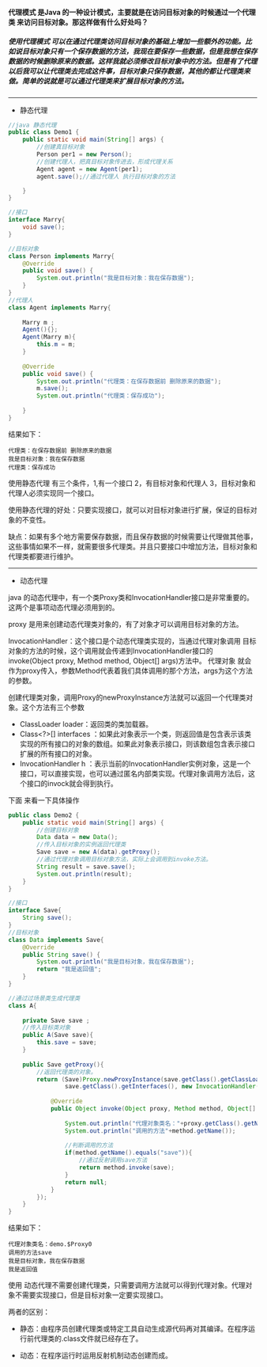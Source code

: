 ####  代理模式 是Java 的一种设计模式，主要就是在访问目标对象的时候通过一个代理类 来访问目标对象。那这样做有什么好处吗？

##### 使用代理模式 可以在通过代理类访问目标对象的基础上增加一些额外的功能。比如说目标对象只有一个保存数据的方法，我现在要保存一些数据，但是我想在保存数据的时候删除原来的数据。这样我就必须修改目标对象中的方法。但是有了代理以后我可以让代理类去完成这件事，目标对象只保存数据，其他的都让代理类来做。简单的说就是可以通过代理类来扩展目标对象的方法。

---
- 静态代理

```java
//java 静态代理
public class Demo1 {
	public static void main(String[] args) {
		//创建真目标对象
		Person per1 = new Person();
		//创建代理人，把真目标对象传进去，形成代理关系
		Agent agent = new Agent(per1);
		agent.save();//通过代理人 执行目标对象的方法

	}
}

//接口
interface Marry{
	void save();
}

//目标对象
class Person implements Marry{
	@Override
	public void save() {
		System.out.println("我是目标对象：我在保存数据");
	}
}
//代理人
class Agent implements Marry{
	
	Marry m ;
	Agent(){};
	Agent(Marry m){
		this.m = m;
	}
	
	@Override
	public void save() {
		System.out.println("代理类：在保存数据前 删除原来的数据");
		m.save();
		System.out.println("代理类：保存成功");
		
	}
}
```

结果如下：

```
代理类：在保存数据前 删除原来的数据
我是目标对象：我在保存数据
代理类：保存成功

```

使用静态代理 有三个条件，1,有一个接口 2，有目标对象和代理人 3，目标对象和代理人必须实现同一个接口。

使用静态代理的好处：只要实现接口，就可以对目标对象进行扩展，保证的目标对象的不变性。

缺点：如果有多个地方需要保存数据，而且保存数据的时候需要让代理做其他事，这些事情如果不一样，就需要很多代理类。并且只要接口中增加方法，目标对象和代理类都要进行维护。

---
- 动态代理

java 的动态代理中，有一个类Proxy类和InvocationHandler接口是非常重要的。这两个是事项动态代理必须用到的。

proxy 是用来创建动态代理类对象的，有了对象才可以调用目标对象的方法。

InvocationHandler：这个接口是个动态代理类实现的，当通过代理对象调用 目标对象的方法的时候，这个调用就会传递到InvocationHandler接口的invoke(Object proxy, Method method, Object[] args)方法中。
代理对象 就会作为proxy传入，参数Method代表着我们具体调用的那个方法，args为这个方法的参数。


创建代理类对象，调用Proxy的newProxyInstance方法就可以返回一个代理类对象。这个方法有三个参数
- ClassLoader loader：返回类的类加载器。
- Class<?>[] interfaces ：如果此对象表示一个类，则返回值是包含表示该类实现的所有接口的对象的数组。如果此对象表示接口，则该数组包含表示接口扩展的所有接口的对象。
- InvocationHandler h ：表示当前的InvocationHandler实例对象，这是一个接口，可以直接实现，也可以通过匿名内部类实现。代理对象调用方法后，这个接口的invock就会得到执行。


下面 来看一下具体操作

```java
public class Demo2 {
	public static void main(String[] args) {
		//创建目标对象
		Data data = new Data();
		//传入目标对象的实例返回代理类
		Save save = new A(data).getProxy();
		//通过代理对象调用目标对象方法，实际上会调用到invoke方法。
		String result = save.save();
		System.out.println(result);
	}
}

//接口
interface Save{
	String save();
}
//目标对象
class Data implements Save{
	@Override
	public String save() {
		System.out.println("我是目标对象，我在保存数据");
		return "我是返回值";
	}
}

//通过过场景类生成代理类
class A{
	
	private Save save ;
	//传入目标类对象
	public A(Save save){
		this.save = save;
	}
	
	public Save getProxy(){
		//返回代理类的对象。
		return (Save)Proxy.newProxyInstance(save.getClass().getClassLoader(),
				save.getClass().getInterfaces(), new InvocationHandler() {
			
			@Override
			public Object invoke(Object proxy, Method method, Object[] args) throws Throwable {
				
				System.out.println("代理对象类名："+proxy.getClass().getName());
				System.out.println("调用的方法"+method.getName());
				
				//判断调用的方法
				if(method.getName().equals("save")){
					//通过反射调用save方法
					return method.invoke(save);
				}
				return null;
			}
		});
	}
}
```
结果如下：

```
代理对象类名：demo.$Proxy0
调用的方法save
我是目标对象，我在保存数据
我是返回值
```

使用 动态代理不需要创建代理类，只需要调用方法就可以得到代理对象。代理对象不需要实现接口，但是目标对象一定要实现接口。

两者的区别：
- 静态：由程序员创建代理类或特定工具自动生成源代码再对其编译。在程序运行前代理类的.class文件就已经存在了。

- 动态：在程序运行时运用反射机制动态创建而成。

